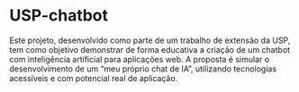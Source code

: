 # USP-chatbot
Este projeto, desenvolvido como parte de um trabalho de extensão da USP, tem como objetivo demonstrar de forma educativa a criação de um chatbot com inteligência artificial para aplicações web. A proposta é simular o desenvolvimento de um “meu próprio chat de IA”, utilizando tecnologias acessíveis e com potencial real de aplicação.
